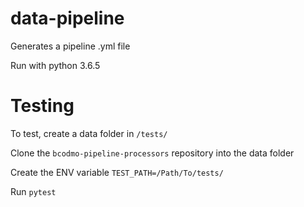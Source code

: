 # data-pipeline
Generates a pipeline .yml file

Run with python 3.6.5

# Testing

To test, create a data folder in `/tests/`

Clone the `bcodmo-pipeline-processors` repository into the data folder


Create the ENV variable `TEST_PATH=/Path/To/tests/`

Run `pytest`

